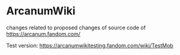 # ArcanumWiki
changes related to proposed changes of source code of https://arcanum.fandom.com/

Test version:
https://arcanumwikitesting.fandom.com/wiki/TestMob
